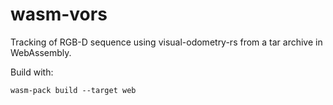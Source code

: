 # wasm-vors

Tracking of RGB-D sequence using visual-odometry-rs from a tar archive in WebAssembly.

Build with:

```
wasm-pack build --target web
```
